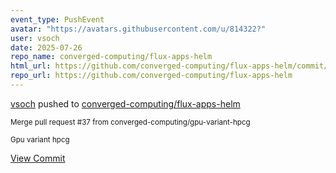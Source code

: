 ```yaml
---
event_type: PushEvent
avatar: "https://avatars.githubusercontent.com/u/814322?"
user: vsoch
date: 2025-07-26
repo_name: converged-computing/flux-apps-helm
html_url: https://github.com/converged-computing/flux-apps-helm/commit/ba4f5501fef095540af1006d52b7ff92befb3866
repo_url: https://github.com/converged-computing/flux-apps-helm
---
```


<a href='https://github.com/vsoch' target='_blank'>vsoch</a> pushed to <a href='https://github.com/converged-computing/flux-apps-helm' target='_blank'>converged-computing/flux-apps-helm</a>

<small>Merge pull request #37 from converged-computing/gpu-variant-hpcg

Gpu variant hpcg</small>

<a href='https://github.com/converged-computing/flux-apps-helm/commit/ba4f5501fef095540af1006d52b7ff92befb3866' target='_blank'>View Commit</a>